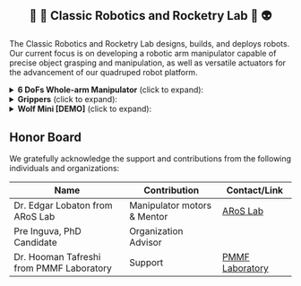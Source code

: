 <h2 align="center"> <p> 🤖 🦾 Classic Robotics and Rocketry Lab 🚀 👽 </p></h2>

The Classic Robotics and Rocketry Lab designs, builds, and deploys robots. Our current focus is on developing a robotic arm manipulator capable of precise object grasping and manipulation, as well as versatile actuators for the advancement of our quadruped robot platform.

<details>
  <summary><strong>6 DoFs Whole-arm Manipulator</strong> (click to expand):</summary>
  
  > **Note:**  
  > Most of our GitHub repositories are private to protect our early-stage projects, collaborative work with mentors and students, and to ensure proper handling as we explore new technologies. Access is limited to team members.  
  >  
  > For inquiries or access requests, please contact us via our primary email.  
  
  - 📂 [Description](https://github.com/Classic-Robotics-and-Rocketry-Lab/wam_description) : Hardware design and architecture.
  - 📂 [Controller](https://github.com/Classic-Robotics-and-Rocketry-Lab/wam_ctrl) : Motion planning and trajectory optimization with velocity and acceleration control. <!-- and simulation -->
  - 📂 [N/A][STheReO Dataset](https://sites.google.com/view/rpmsthereo/) : Stereo Thermal Dataset for Research in Odometry and Mapping.
  - 📂 [N/A][TRansPose](https://sites.google.com/view/transpose-dataset/) : Large-Scale Multispectral Dataset for Transparent Objects.
  - 📂 [N/A][HeLiPR Dataset](https://sites.google.com/view/heliprdataset) : Heterogeneous LiDAR Dataset for inter-LiDAR Place Recognition.
</details>

<details>
  <summary><strong>Grippers</strong> (click to expand):</summary>
  
  - 📂 [Finger Gripper (IN PROGRESS)](https://github.com/Classic-Robotics-and-Rocketry-Lab/v_description) : Highly versatile gripper with large gripping surfaces, solutions for manipulating irregular shapes and intricate geometries.
  - 📂 [Parallel Jaw Grippers (IN PROGRESS)](https://github.com/jaeykimusa) : Our most precise, prevalent, and versatile gripper, delivering meticulous force control for safe handling of fragile or delicate materials.
</details>

<details>
  <summary><strong>Wolf Mini [DEMO]</strong> (click to expand):</summary>
  
  - 📂 [Description](https://github.com/) : Hardware deign and architecture. 
  - 📂 [Actuator](https://github.com/) : Developing actuators with high torque power and minimum backflash.
</details>


## Honor Board

We gratefully acknowledge the support and contributions from the following individuals and organizations:

| Name                                      | Contribution                 | Contact/Link                                     |
|-------------------------------------------|------------------------------|--------------------------------------------------|
| Dr. Edgar Lobaton from ARoS Lab           | Manipulator motors & Mentor  | [ARoS Lab](https://research.ece.ncsu.edu/aros/)  |
| Pre Inguva, PhD Candidate                 | Organization Advisor         |                                                  |
| Dr. Hooman Tafreshi from PMMF Laboratory  | Support                      | [PMMF Laboratory](https://mae.ncsu.edu/pmmf/)    |

<!-- END -->
